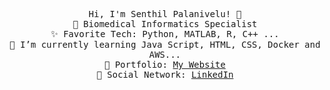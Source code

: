 <p align="center">
  <samp>
    Hi, I'm Senthil Palanivelu! 👋 <br>
    🧠 Biomedical Informatics Specialist  <br>
    ✨ Favorite Tech: Python, MATLAB, R, C++ ... <br>
    📘 I’m currently learning Java Script, HTML, CSS, Docker and AWS... <br>
    💼 Portfolio: <a href="https://SenthilCaesar.github.io/portfolio"> My Website </a> <br>
    🔗 Social Network: <a href="https://www.linkedin.com/in/senthil-palanivelu-0ba38844/"> LinkedIn </a> <br>
  </samp>
</p>

